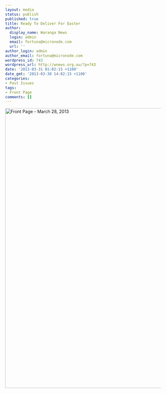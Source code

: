 ```yaml
---
layout: media
status: publish
published: true
title: Ready To Deliver For Easter
author:
  display_name: Waranga News
  login: admin
  email: fortuna@micronode.com
  url: ''
author_login: admin
author_email: fortuna@micronode.com
wordpress_id: 743
wordpress_url: http://wnews.org.au/?p=743
date: '2013-03-31 01:02:15 +1100'
date_gmt: '2013-03-30 14:02:15 +1100'
categories:
- Past Issues
tags:
- Front Page
comments: []
---
```


<a href="http://wnews.org.au/wp-content/uploads/2013/03/frontpage-20130328.pdf"><img class="alignnone size-full wp-image-741" alt="Front Page - March 28, 2013" src="http://wnews.org.au/wp-content/uploads/2013/03/frontpage-20130328.png" width="624" height="907" /></a>
